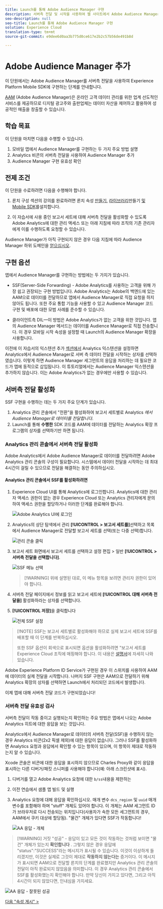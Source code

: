 ```yaml
---
title: Launch를 통해 Adobe Audience Manager 구현
description: 서버측 전달 및 시작을 사용하여 웹 사이트에서 Adobe Audience Manager를 구현하는 방법을 알아봅니다. 이 단원은 모바일 iOS에서 Experience Cloud 구현 목표-C 애플리케이션 자습서의 일부입니다.
seo-description: null
seo-title: Launch를 통해 Adobe Audience Manager 구현
solution: Experience Cloud
translation-type: tm+mt
source-git-commit: e9dee6d0aa3b775d0ce617e2b2c57b56de491b8d

---
```



# Adobe Audience Manager 추가

이 단원에서는 Adobe Audience Manager를 서버측 전달을 사용하여 Experience Platform Mobile SDK에 구현하는 단계를 안내합니다.

[AAM](https://docs.adobe.com/content/help/en/audience-manager/user-guide/aam-home.html) (Adobe Audience Manager)은 온라인 고객 데이터 관리를 위한 업계 선도적인 서비스를 제공하므로 디지털 광고주와 출판업체는 데이터 자산을 제어하고 활용하여 성공적인 매출을 창출할 수 있습니다.

## 학습 목표

이 단원을 마치면 다음을 수행할 수 있습니다.

1. 모바일 앱에서 Audience Manager를 구현하는 두 가지 주요 방법 설명
1. Analytics 비콘의 서버측 전달을 사용하여 Audience Manager 추가
1. Audience Manager 구현 유효성 확인

## 전제 조건

이 단원을 수료하려면 다음을 수행해야 합니다.

1. 론치 구성 섹션의 강의를 완료하려면 론치 속성 [만들기](launch-create-a-property.md), [라이브러리](launch-add-extensions.md)[](launch-create-a-library.md)만들기 [및 Mobile SDK](launch-install-the-mobile-sdk.md)를설치합니다.

1. 이 자습서에 사용 중인 보고서 세트에 대해 서버측 전달을 활성화할 수 있도록 Adobe Analytics에 대한 관리 액세스 또는 아래 지침에 따라 조직의 기존 관리자에게 이를 수행하도록 요청할 수 있습니다.

Audience Manager가 아직 구현되지 않은 경우 다음 지침에 따라 Audience Manager 하위 도메인을 [얻으십시오](https://docs.adobe.com/content/help/en/audience-manager-learn/tutorials/web-implementation/how-to-identify-your-partner-id-or-subdomain.html).

## 구현 옵션

앱에서 Audience Manager를 구현하는 방법에는 두 가지가 있습니다.

* SSF(Server-Side Forwarding) - Adobe Analytics를 사용하는 고객을 위해 가장 쉽고 권장되는 구현 방법입니다. Adobe Analytics는 Adobe의 백엔드에 있는 AAM으로 데이터를 전달하므로 앱에서 Audience Manager로 직접 요청을 하지 않아도 됩니다. 또한 주요 통합 기능을 사용할 수 있고 Audience Manager 코드 구현 및 배포에 대한 모범 사례를 준수할 수 있습니다.

* 클라이언트측 DIL—이 방법은 Adobe Analytics가 없는 고객을 위한 것입니다. 앱의 Audience Manager 메서드는 데이터를 Audience Manager로 직접 전송합니다. 이 경우 모바일 시작 속성을 설정할 때 Launch의 Audience Manager 확장을 사용합니다.

이전에 이 자습서의 익스텐션 추가 [섹션에서](launch-add-extensions.md) Analytics 익스텐션을 설정하면 Analytics에서 Audience Manager로 서버 측 데이터 전달을 시작하는 상자를 선택하였습니다. 이렇게 하면 Audience Manager 세그먼트의 응답을 처리하는 데 필요한 코드가 앱에 동적으로 삽입됩니다. 이 튜토리얼에서는 Audience Manager 익스텐션을 추가하지 않습니다. 이는 Adobe Analytics가 없는 경우에만 사용할 수 있습니다.

## 서버측 전달 활성화

SSF 구현을 수행하는 데는 두 가지 주요 단계가 있습니다.

1. Analytics 관리 콘솔에서 "전환"을 활성화하여 보고서 세트별로 Analytics *에서 Audience Manager로 데이터를 전달합니다*.
1. Launch를 통해 **수행한** SDK 코드를 AAM에 데이터를 전달하는 Analytics 확장 프로그램의 상자를 선택하기만 하면 됩니다.

### Analytics 관리 콘솔에서 서버측 전달 활성화

Adobe Analytics에서 Adobe Audience Manager로 데이터를 전달하려면 Adobe Analytics 관리 콘솔의 구성이 필요합니다. 시스템에서 데이터 전달을 시작하는 데 최대 4시간이 걸릴 수 있으므로 전달을 해결하는 동안 주의하십시오.

#### Analytics 관리 콘솔에서 SSF를 활성화하려면

1. Experience Cloud UI를 통해 Analytics에 로그인합니다. Analytics에 대한 관리자 액세스 권한이 없는 경우 Experience Cloud 또는 Analytics 관리자에게 문의하여 액세스 권한을 할당하거나 이러한 단계를 완료해야 합니다.

   ![Adobe Analytics UI에 로그인](images/mobile-aam-logIntoAnalytics.png)

1. Analytics의 상단 탐색에서 관리 **[!UICONTROL &gt; 보고서 세트를]**&#x200B;선택하고 목록에서 Audience Manager로 전달할 보고서 세트를 선택(또는 다중 선택)합니다.

   ![관리 콘솔 클릭](images/mobile-aam-analyticsAdminConsoleReportSuites.png)

1. 보고서 세트 화면에서 보고서 세트를 선택하고 설정 편집 &gt; 일반 **[!UICONTROL &gt; 서버측 전달을 선택합니다]**.

   ![SSF 메뉴 선택](images/mobile-aam-selectSSFmenu.png)

   >[!WARNING] 위에 설명된 대로, 이 메뉴 항목을 보려면 관리자 권한이 있어야 합니다.

1. 서버측 전달 페이지에서 정보를 읽고 보고서 세트에 **[!UICONTROL 대해 서버측 전달을]** 활성화하라는 상자를 선택합니다.

1. **[!UICONTROL 저장]**&#x200B;을 클릭합니다

   ![전체 SSF 설정](images/mobile-aam-enableSSFcomplete.png)

>[!NOTE] SSF는 보고서 세트별로 활성화해야 하므로 실제 보고서 세트에 SSF를 배포할 때 이 단계를 반복하십시오.
>
>또한 SSF 옵션이 회색으로 표시되면 옵션을 활성화하려면 "보고서 세트를 Experience Cloud 조직에 매핑해야 합니다. 이 내용은 [설명서](https://docs.adobe.com/content/help/en/core-services/interface/about-core-services/report-suite-mapping.html)에 자세히 나와 있습니다.

Adobe Experience Platform ID Service가 구현된 경우 이 스위치를 사용하여 AAM에 데이터의 실제 전달을 시작합니다. 나머지 SSF 구현은 AAM으로 전달하기 위해 Analytics 확장의 상자를 선택하면 Launch에서 처리되던 코드에서 발생합니다.

이제 앱에 대해 서버측 전달 코드가 구현되었습니다!

### 서버측 전달 유효성 검사

서버측 전달이 작동 중이고 실행되는지 확인하는 주요 방법은 앱에서 나오는 Adobe Analytics 히트에 대한 응답을 보는 것입니다.

Analytics에서 Audience Manager로 데이터의 서버측 전달(SSF)을 수행하지 않는 경우 Analytics 비콘(2x2 픽셀 제외)에 대한 응답이 없습니다. 그러나 SSF를 활성화하면 Analytics 요청과 응답에서 확인할 수 있는 항목이 있으며, 이 항목이 제대로 작동하는지 알 수 있습니다.

Xcode 콘솔은 비콘에 대한 응답을 표시하지 않으므로 Charles Proxy와 같이 응답을 표시하는 다른 디버거/패킷 스니퍼를 사용해야 합니다(예: 아래 스크린샷에 표시).

1. 디버거를 열고 Adobe Analytics 요청에 대한 `b/ss`내용을 제한하는
1. 이전 연습에서 샘플 앱 빌드 및 실행
1. Analytics 요청에 대해 응답을 확인하십시오. 매개 변수 `dcs_region` 및 `uuid` 매개 변수를 포함해야 하며 "stuff" 개체도 있어야 합니다. 이 개체는 AAM 세그먼트 ID가 브라우저로 다시 전송되는 위치입니다(사용자가 속한 모든 세그먼트의 경우, AAM에서 쿠키 대상에 할당됨). "물건" 개체가 있다면 SSF가 작동합니다!

   ![AA 응답 - 개체](images/mobile-aam-AAresponseCharles.png)

>[!WARNING] 거짓 "성공" - 응답이 있고 모든 것이 작동하는 것처럼 보이면 "물건" 개체가 있는지 **확인합니다** . 그렇지 않은 경우 응답에 "status":"SUCCESS"라는 메시지가 표시될 수 있습니다. 이것이 이상하게 들리겠지만, 이것은 실제로 그것이 제대로 **작동하지 않는다는** 증거이다. 이 메시지가 표시되면 AAM으로 전달할 론치의 단계를 완료했지만 Analytics 관리 콘솔의 전달이 아직 완료되지 않았음을 의미합니다. 이 경우 Analytics 관리 콘솔에서 SSF를 활성화했는지 확인해야 합니다. 만약 당신이 가지고 있다면, 그리고 아직 4시간이 되지 않았다면, 인내심을 가지세요.

![AA 응답 - 잘못된 성공](images/mobile-aam-unsuccessful-SSF.png)

[다음 "속성 게시" &gt;](publish.md)